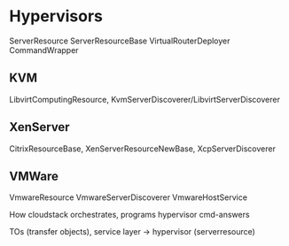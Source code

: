 # Hypervisors

ServerResource
ServerResourceBase
VirtualRouterDeployer
CommandWrapper

## KVM

LibvirtComputingResource, KvmServerDiscoverer/LibvirtServerDiscoverer

## XenServer

CitrixResourceBase, XenServerResourceNewBase, XcpServerDiscoverer

## VMWare

VmwareResource
VmwareServerDiscoverer
VmwareHostService

How cloudstack orchestrates, programs hypervisor cmd-answers

TOs (transfer objects), service layer -> hypervisor (serverresource)
